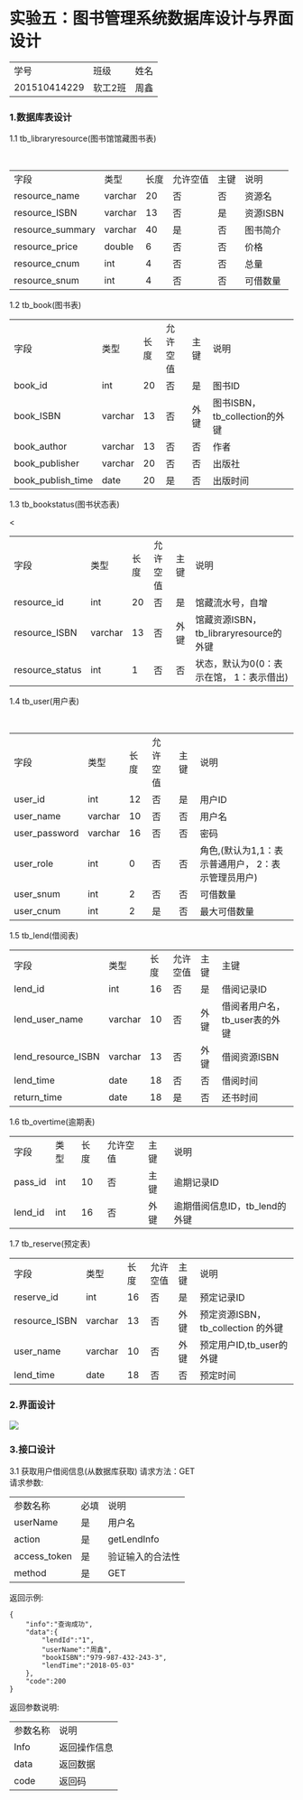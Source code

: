 # 实验五：图书管理系统数据库设计与界面设计
<table>
<tr>
<td>学号</td>
<td>班级</td>
<td>姓名</td>
</tr>
<tr>
<td>201510414229</td>
<td>软工2班</td>
<td>周鑫</td>
</tr>
</table>

### 1.数据库表设计

1.1 tb_libraryresource(图书馆馆藏图书表)
<table>
<tr>
<td> 字段</td> <td>类型</td> <td> 长度</td>  <td> 允许空值</td> <td> 主键</td><td> 说明</td>
</tr>
<tr>
<td>resource_name</td><td>varchar</td> <td> 20</td>  <td>否 </td> <td> 否</td><td> 资源名</td>
<tr>
<tr>
<td>resource_ISBN</td><td>varchar </td> <td>13 </td><td> 否</td> <td>是 </td><td> 资源ISBN</td>
<tr>
<tr>
<td>resource_summary</td><td>varchar </td> <td> 40</td>  <td> 是</td> <td> 否</td><td>图书简介</td>
<tr>
<tr>
<td>resource_price</td><td> double</td> <td>6 </td> <td> 否</td> <td>否 </td><td> 价格</td>
<tr>
<tr>
<td>resource_cnum</td><td> int</td> <td>4 </td> <td>否 </td> <td> 否</td><td> 总量</td>
<tr>
<tr>
<td>resource_snum</td><td> int</td> <td>4 </td>  <td> 否</td> <td>否 </td><td> 可借数量</td>
<tr>

</table>


1.2 tb_book(图书表)

<table>

<tr>
<td> 字段</td> <td>类型</td> <td> 长度</td>  <td> 允许空值</td> <td> 主键</td><td> 说明</td>
</tr>

<tr>
<td> book_id</td> <td>int</td> <td> 20</td> <td> 否</td> <td> 是</td><td> 图书ID</td>
</tr>

<tr>
<td> book_ISBN</td> <td>varchar</td> <td> 13</td> <td> 否</td> <td> 外键</td><td> 图书ISBN，tb_collection的外键</td>
</tr>
<tr>
<td> book_author</td> <td>varchar</td> <td> 13</td> <td> 否</td> <td> 否</td><td> 作者</td>
</tr>
<tr>
<td> book_publisher</td> <td>varchar</td> <td> 20</td>  <td>否</td> <td> 否</td><td> 出版社</td>
</tr>
<tr>
<td> book_publish_time</td> <td>date</td> <td> 20</td> <td> 是</td> <td> 否</td><td> 出版时间</td>
</tr>
<tr>
</table>

1.3 tb_bookstatus(图书状态表)

<table>
<tr>
<td> 字段</td> <td>类型</td> <td> 长度</td>  <td> 允许空值</td> <td> 主键</td><td> 说明</td>
</tr>

<tr>
<td> resource_id</td> <td>int</td> <td> 20</td>  <td> 否</td> <td> 是</td><td> 馆藏流水号，自增</td>
</tr>
<tr>
<td> resource_ISBN</td> <td>varchar</td> <td> 13</td> <td> 否</td> <td> 外键</td><td> 馆藏资源ISBN，
tb_libraryresource的外键</td>
</tr>
<tr>
<td> resource_status</td> <td>int</td> <td> 1</td> <<td> 否</td> <td> 否</td><td> 状态，默认为0(0：表示在馆，
1：表示借出)</td>
</tr>

</table>




1.4 tb_user(用户表)

<table>
<tr>
<td> 字段</td> <td>类型</td> <td> 长度</td>  <td> 允许空值</td> <td> 主键</td><td> 说明</td>
</tr>

<tr>
<td> user_id</td> <td>int</td> <td> 12</td> <td> 否</td> <td> 是</td><td> 用户ID</td>
</tr>

<tr>
<td> user_name</td> <td>varchar</td> <td> 10</td>  <td> 否</td> <td> 否</td><td> 用户名</td>
</tr>
<tr>
<td> user_password</td> <td>varchar</td> <td> 16</td>  <td> 否</td> <td> 否</td><td> 密码</td>
</tr>

<tr>
<td> user_role</td> <td>int</td> <td>0</td> <td> 否</td> <td> 否</td><td> 角色,(默认为1,1：表示普通用户，
2：表示管理员用户)</td>
</tr>
<tr>
<td> user_snum</td> <td>int</td> <td> 2</td> <td> 否</td> <td> 否</td><td> 可借数量</td>
</tr>
<tr>
<td> user_cnum</td> <td>int</td> <td> 2</td> <td> 是</td> <td> 否</td><td> 最大可借数量</td>
</tr>
</table>

1.5 tb_lend(借阅表)

<table>

<tr>
<td> 字段</td> <td>类型</td> <td> 长度</td> <td> 允许空值</td> <td> 主键</td><td> 主键</td>
</tr>

<tr>
<td> lend_id</td> <td>int</td> <td> 16</td> <td> 否</td> <td> 是</td><td> 借阅记录ID</td>
</tr>
<tr>
<td> lend_user_name</td> <td>varchar</td> <td> 10</td>  <td> 否</td> <td> 外键</td><td> 借阅者用户名，
tb_user表的外键</td>
</tr>
<tr>
<td> lend_resource_ISBN</td> <td>varchar</td> <td> 13</td>  <td> 否</td> <td> 外键</td><td> 借阅资源ISBN</td>
</tr>
<tr>
<td> lend_time</td> <td>date</td> <td> 18</td> <td> 否</td> <td> 否</td><td> 借阅时间</td>
</tr>
<tr>
<td> return_time</td> <td>date</td> <td> 18</td><td> 是</td> <td> 否</td><td> 还书时间</td>
</tr>
</table>


1.6 tb_overtime(逾期表)

<table>

<tr>
<td> 字段</td> <td>类型</td> <td> 长度</td>  <td> 允许空值</td> <td> 主键</td><td> 说明</td>
</tr>

<tr>
<td> pass_id</td> <td>int</td> <td> 10</td>  <td> 否</td> <td> 主键</td><td>逾期记录ID</td>
</tr>

<tr>
<td> lend_id</td> <td>int</td> <td> 16</td> <td> 否</td> <td> 外键</td><td>逾期借阅信息ID，tb_lend的外键</td>
</tr>

</table>

1.7 tb_reserve(预定表)

<table>

<tr>
<td> 字段</td> <td>类型</td> <td> 长度</td> <td> 允许空值</td> <td> 主键</td><td> 说明</td>
</tr>

<tr>
<td> reserve_id</td> <td>int</td> <td> 16</td><td> 否</td> <td> 是</td><td> 预定记录ID</td>
</tr>

<tr>
<td> resource_ISBN</td> <td>varchar</td> <td> 13</td>  <td> 否</td> <td> 外键</td><td> 预定资源ISBN，tb_collection
的外键</td>
</tr>

<tr>
<td> user_name</td> <td>varchar</td> <td> 10</td> <td> 否</td> <td> 外键</td><td> 预定用户ID,tb_user的
外键</td>
</tr>
<tr>
<td> lend_time</td> <td>date</td> <td> 18</td>  <td> 否</td> <td> 否</td><td> 预定时间</td>
</tr>
</table>

### 2.界面设计


![](./book1.PNG)


### 3.接口设计


3.1 获取用户借阅信息(从数据库获取)
请求方法：GET  
请求参数:  
<table>
<tr>
<td>参数名称</td><td>必填</td><td>说明</td>
</tr>

<tr>
<td>userName</td><td>是</td><td>用户名</td>
</tr>

<tr>
<td>action</td><td>是</td><td>getLendInfo</td>
</tr>

<tr>
<td>access_token</td><td>是</td><td>验证输入的合法性</td>
</tr>

<tr>
<td>method</td><td>是</td><td>GET</td>
</tr>
</table>

返回示例:  
```
{
    "info":"查询成功",
    "data":{ 
        "lendId":"1",
        "userName":"周鑫",
        "bookISBN":"979-987-432-243-3",
        "lendTime":"2018-05-03"
    },
    "code":200
}
```
返回参数说明:  
<table>

<tr>
<td>参数名称</td><td>说明</td>
</tr>

<tr>
<td>Info</td><td>返回操作信息</td>
</tr>

<tr>
<td>data</td><td>返回数据</td>
</tr>

<tr>
<td>code</td><td>返回码</td>
</tr>
</table>




